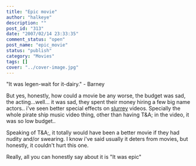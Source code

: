 ```yaml
---
title: "Epic movie"
author: "halkeye"
description: ""
post_id: "313"
date: "2007/02/14 23:33:35"
comment_status: "open"
post_name: "epic_movie"
status: "publish"
category: "Movies"
tags: []
cover: "../cover-image.jpg"
---
```


"It was legen-wait for it-dairy." - Barney

But yes, honestly, how could a movie be any worse, the budget was sad, the acting...well... it was sad, they spent their money hiring a few big name actors.. i've seen better special effects on [slurrey](https://www.slurrey.com) videos. Specially the whole pirate ship music video thing, other than having T&A; in the video, it was so low budget..

Speaking of T&A;, it totally would have been a better movie if they had nudity and/or swearing. I know i've said usually it deters from movies, but honestly, it couldn't hurt this one.

Really, all you can honestly say about it is "It was epic"
